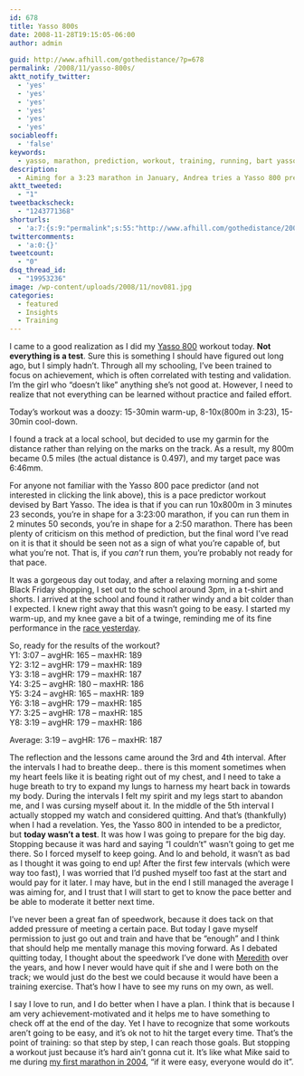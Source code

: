 ```yaml
---
id: 678
title: Yasso 800s
date: 2008-11-28T19:15:05-06:00
author: admin
  
guid: http://www.afhill.com/gothedistance/?p=678
permalink: /2008/11/yasso-800s/
aktt_notify_twitter:
  - 'yes'
  - 'yes'
  - 'yes'
  - 'yes'
  - 'yes'
  - 'yes'
sociableoff:
  - 'false'
keywords:
  - yasso, marathon, prediction, workout, training, running, bart yasso, yasso 800
description:
  - Aiming for a 3:23 marathon in January, Andrea tries a Yasso 800 predictor workout, and realizes something about herself and her approach to training.
aktt_tweeted:
  - "1"
tweetbackscheck:
  - "1243771368"
shorturls:
  - 'a:7:{s:9:"permalink";s:55:"http://www.afhill.com/gothedistance/2008/11/yasso-800s/";s:7:"tinyurl";s:25:"http://tinyurl.com/6k8g4h";s:4:"isgd";s:17:"http://is.gd/zwEM";s:5:"bitly";s:19:"http://bit.ly/EYQdG";s:5:"snipr";s:22:"http://snipr.com/hy8us";s:5:"snurl";s:22:"http://snurl.com/hy8us";s:7:"snipurl";s:24:"http://snipurl.com/hy8us";}'
twittercomments:
  - 'a:0:{}'
tweetcount:
  - "0"
dsq_thread_id:
  - "19953236"
image: /wp-content/uploads/2008/11/nov081.jpg
categories:
  - featured
  - Insights
  - Training
---
```

I came to a good realization as I did my [Yasso 800](http://www.runnersworld.com/article/0,7120,s6-238-244-255-624-0,00.html) workout today. **Not everything is a test**. Sure this is something I should have figured out long ago, but I simply hadn&#8217;t. Through all my schooling, I&#8217;ve been trained to focus on achievement, which is often correlated with testing and validation. I&#8217;m the girl who &#8220;doesn&#8217;t like&#8221; anything she&#8217;s not good at. However, I need to realize that not everything can be learned without practice and failed effort. 

Today&#8217;s workout was a doozy: 15-30min warm-up, 8-10x(800m in 3:23), 15-30min cool-down. 

<!--more-->I found a track at a local school, but decided to use my garmin for the distance rather than relying on the marks on the track. As a result, my 800m became 0.5 miles (the actual distance is 0.497), and my target pace was 6:46mm.

For anyone not familiar with the Yasso 800 pace predictor (and not interested in clicking the link above), this is a pace predictor workout devised by Bart Yasso. The idea is that if you can run 10x800m in 3 minutes 23 seconds, you&#8217;re in shape for a 3:23:00 marathon, if you can run them in 2 minutes 50 seconds, you&#8217;re in shape for a 2:50 marathon. There has been plenty of criticism on this method of prediction, but the final word I&#8217;ve read on it is that it should be seen not as a sign of what you&#8217;re capable of, but what you&#8217;re not. That is, if you _can&#8217;t_ run them, you&#8217;re probably not ready for that pace. 

It was a gorgeous day out today, and after a relaxing morning and some Black Friday shopping, I set out to the school around 3pm, in a t-shirt and shorts. I arrived at the school and found it rather windy and a bit colder than I expected. I knew right away that this wasn&#8217;t going to be easy. I started my warm-up, and my knee gave a bit of a twinge, reminding me of its fine performance in the [race yesterday](http://www.afhill.com/gothedistance/2008/11/united-way-turkey-trot/ "United Way Turkey Trot Race Report").

So, ready for the results of the workout?  
Y1: 3:07 &#8211; avgHR: 165 &#8211; maxHR: 189  
Y2: 3:12 &#8211; avgHR: 179 &#8211; maxHR: 189  
Y3: 3:18 &#8211; avgHR: 179 &#8211; maxHR: 187  
Y4: 3:25 &#8211; avgHR: 180 &#8211; maxHR: 186  
Y5: 3:24 &#8211; avgHR: 165 &#8211; maxHR: 189  
Y6: 3:18 &#8211; avgHR: 179 &#8211; maxHR: 185  
Y7: 3:25 &#8211; avgHR: 178 &#8211; maxHR: 185  
Y8: 3:19 &#8211; avgHR: 179 &#8211; maxHR: 186

Average: 3:19 &#8211; avgHR: 176 &#8211; maxHR: 187

The reflection and the lessons came around the 3rd and 4th interval. After the intervals I had to breathe deep.. there is this moment sometimes when my heart feels like it is beating right out of my chest, and I need to take a huge breath to try to expand my lungs to harness my heart back in towards my body. During the intervals I felt my spirit and my legs start to abandon me, and I was cursing myself about it. In the middle of the 5th interval I actually stopped my watch and considered quitting. And that&#8217;s (thankfully) when I had a revelation. Yes, the Yasso 800 in intended to be a predictor, but **today wasn&#8217;t a test**. It was how I was going to prepare for the big day. Stopping because it was hard and saying &#8220;I couldn&#8217;t&#8221; wasn&#8217;t going to get me there. So I forced myself to keep going. And lo and behold, it wasn&#8217;t as bad as I thought it was going to end up! After the first few intervals (which were way too fast), I was worried that I&#8217;d pushed myself too fast at the start and would pay for it later. I may have, but in the end I still managed the average I was aiming for, and I trust that I will start to get to know the pace better and be able to moderate it better next time.

I&#8217;ve never been a great fan of speedwork, because it does tack on that added pressure of meeting a certain pace. But today I gave myself permission to just go out and train and have that be &#8220;enough&#8221; and I think that should help me mentally manage this moving forward. As I debated quitting today, I thought about the speedwork I&#8217;ve done with <a href="http://meredithrunningworld.blogspot.com/" title="Meredith Gordon" rel="friend">Meredith</a> over the years, and how I never would have quit if she and I were both on the track; we would just do the best we could because it would have been a training exercise. That&#8217;s how I have to see my runs on my own, as well. 

I say I love to run, and I do better when I have a plan. I think that is because I am very achievement-motivated and it helps me to have something to check off at the end of the day. Yet I have to recognize that some workouts aren&#8217;t going to be easy, and it&#8217;s ok not to hit the target every time. That&#8217;s the point of training: so that step by step, I can reach those goals. But stopping a workout just because it&#8217;s hard ain&#8217;t gonna cut it. It&#8217;s like what Mike said to me during [my first marathon in 2004](http://www.afhill.com/gothedistance/2004/10/columbus-marathon-race-report-2/ "Columbus Marathon 2004 Race Report"), &#8220;if it were easy, everyone would do it&#8221;.